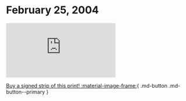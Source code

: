 # February 25, 2004

![](https://www.achewood.com/comic.php?date=02252004)

[Buy a signed strip of this print! :material-image-frame:](https://achewood-holiday-pop-up.myshopify.com/products/strip#02282004){ .md-button .md-button--primary }
